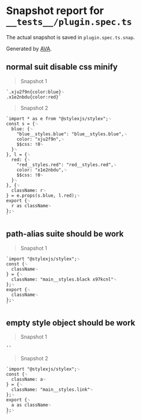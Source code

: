 # Snapshot report for `__tests__/plugin.spec.ts`

The actual snapshot is saved in `plugin.spec.ts.snap`.

Generated by [AVA](https://avajs.dev).

## normal suit disable css minify

> Snapshot 1

    `.xju2f9n{color:blue}␊
    .x1e2nbdu{color:red}`

> Snapshot 2

    `import * as e from "@stylexjs/stylex";␊
    const s = {␊
      blue: {␊
        "blue__styles.blue": "blue__styles.blue",␊
        color: "xju2f9n",␊
        $$css: !0␊
      }␊
    }, l = {␊
      red: {␊
        "red__styles.red": "red__styles.red",␊
        color: "x1e2nbdu",␊
        $$css: !0␊
      }␊
    }, {␊
      className: r␊
    } = e.props(s.blue, l.red);␊
    export {␊
      r as className␊
    };␊
    `

## path-alias suite should be work

> Snapshot 1

    `import "@stylexjs/stylex";␊
    const {␊
      className␊
    } = {␊
      className: "main__styles.black x97kcnl"␊
    };␊
    export {␊
      className␊
    };␊
    `

## empty style object should be work

> Snapshot 1

    ''

> Snapshot 2

    `import "@stylexjs/stylex";␊
    const {␊
      className: a␊
    } = {␊
      className: "main__styles.link"␊
    };␊
    export {␊
      a as className␊
    };␊
    `
